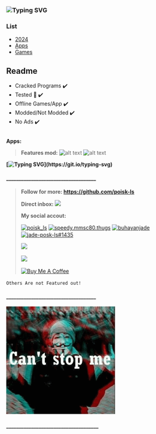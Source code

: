 ### ![Typing SVG](https://readme-typing-svg.herokuapp.com?color=%2349F707&size=30&lines=☣️+Mod-Games-Apps+☣️)

### List
- [2024](https://github.com/poisk-ls/Mod-Games-Apps/tree/main/2024)
- [Apps](https://github.com/poisk-ls/Mod-Games-Apps/tree/main/Apps)
- [Games](https://github.com/poisk-ls/Mod-Games-Apps/tree/main/Games)

## Readme
- Cracked Programs ✔️
- Tested 💯 ✔️ 
- Offline Games/App ✔️ 
- Modded/Not Modded ✔️ 
- No Ads ✔️ 

##
**Apps:**
>**Features mod:**
![alt
text](https://github.com/poisk-ls/Mod-Games/blob/main/asset/pic1s.jpg)
![alt
text](https://github.com/poisk-ls/Mod-Games/blob/main/asset/pic2s.jpg)


**[![Typing SVG](https://readme-typing-svg.herokuapp.com?font=Fira+Code&size=26&pause=1000&color=F7D628&center=false&width=435&lines=...enjoy!!)](https://git.io/typing-svg)**
#### ____________________________________
>
>**Follow for more: https://github.com/poisk-ls**
>
>**Direct inbox:**
><a href="https://m.me/speedy.mmsc80.thugs" target="_blank"><img src="https://img.shields.io/badge/Messenger-speedy.mmsc80.thugs-red?style=for-the-badge&logo=messenger"></a>
>
>**<p align="left">My social accout:</p>**
>**<p align="left">**
><a href="https://twitter.com/poisk_ls" target="blank"><img align="center" src="https://raw.githubusercontent.com/rahuldkjain/github-profile-readme-generator/master/src/images/icons/Social/twitter.svg" alt="poisk_ls" height="30" width="40" /></a>
<a href="https://fb.com/speedy.mmsc80.thugs" target="blank"><img align="center" src="https://raw.githubusercontent.com/rahuldkjain/github-profile-readme-generator/master/src/images/icons/Social/facebook.svg" alt="speedy.mmsc80.thugs" height="30" width="40" /></a>
><a href="https://instagram.com/buhayanjade" target="blank"><img align="center" src="https://raw.githubusercontent.com/rahuldkjain/github-profile-readme-generator/master/src/images/icons/Social/instagram.svg" alt="buhayanjade" height="30" width="40" /></a>
><a href="https://discord.gg/jade-posk-ls" target="blank"><img align="center" src="https://raw.githubusercontent.com/rahuldkjain/github-profile-readme-generator/master/src/images/icons/Social/discord.svg" alt="jade-posk-ls#1435" height="30" width="40" /></a>
></p>
><a href="https://wa.me/639052877252?text=Hi%20Im%20Jade%20☺️"> <img src="https://img.shields.io/badge/WhatsApp-25D366?style=for-the-badge&logo=whatsapp&logoColor=white" /></a>
>
><a href="https://t.me/poisLs"><img src="https://img.shields.io/badge/telegram-poiskLs-blue.svg">
>
><a href="https://www.buymeacoffee.com/bsit3sbuhaY" target="_blank"><img src="https://cdn.buymeacoffee.com/buttons/v2/default-violet.png" alt="Buy Me A Coffee" height= "60px" width= "217px" ></a>

`Others Are not Featured out!`

####  ____________________________________
![Alt text](https://github.com/poisk-ls/poisk-ls/blob/main/My%20Database%20Work/gif/120407.gif)
#### _____________________________________
